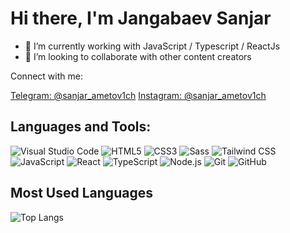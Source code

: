 # Hi there, I'm Jangabaev Sanjar

- 🌱 I’m currently working with JavaScript / Typescript / ReactJs
- 👯 I’m looking to collaborate with other content creators

Connect with me:

[Telegram: @sanjar_ametov1ch](https://t.me/sanjar_ametov1ch)
[Instagram: @sanjar_ametov1ch](https://www.instagram.com/sanjar_ametov1ch)

## Languages and Tools:

![Visual Studio Code](https://img.shields.io/badge/-Visual%20Studio%20Code-007ACC?style=flat-square&logo=visual-studio-code&logoColor=white)
![HTML5](https://img.shields.io/badge/-HTML5-E34F26?style=flat-square&logo=html5&logoColor=white)
![CSS3](https://img.shields.io/badge/-CSS3-1572B6?style=flat-square&logo=css3)
![Sass](https://img.shields.io/badge/-Sass-CC6699?style=flat-square&logo=sass&logoColor=white)
![Tailwind CSS](https://img.shields.io/badge/-Tailwind%20CSS-38B2AC?style=flat-square&logo=tailwind-css&logoColor=white)
![JavaScript](https://img.shields.io/badge/-JavaScript-F7DF1E?style=flat-square&logo=javascript&logoColor=black)
![React](https://img.shields.io/badge/-React-61DAFB?style=flat-square&logo=react&logoColor=black)
![TypeScript](https://img.shields.io/badge/-TypeScript-007ACC?style=flat-square&logo=typescript&logoColor=white)
![Node.js](https://img.shields.io/badge/-Node.js-339933?style=flat-square&logo=node-dot-js&logoColor=white)
![Git](https://img.shields.io/badge/-Git-F05032?style=flat-square&logo=git&logoColor=white)
![GitHub](https://img.shields.io/badge/-GitHub-181717?style=flat-square&logo=github)

## Most Used Languages

![Top Langs](https://github-readme-stats.vercel.app/api/top-langs/?username=sanjar-ametovich&layout=compact)
